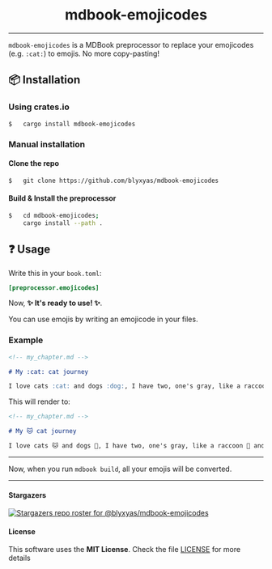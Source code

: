 <h1 align="center">mdbook-emojicodes</h1>

---

`mdbook-emojicodes` is a MDBook preprocessor to replace your emojicodes (e.g. `:cat:`) to emojis. No more copy-pasting!

## 📦 Installation

### Using crates.io

```
$	cargo install mdbook-emojicodes
```

### Manual installation

#### Clone the repo

```
$	git clone https://github.com/blyxyas/mdbook-emojicodes
```

#### Build & Install the preprocessor

```bash
$	cd mdbook-emojicodes;
	cargo install --path .
```

## :question: Usage

Write this in your `book.toml`:

```toml
[preprocessor.emojicodes]
```

Now, **✨ It's ready to use! ✨**.

You can use emojis by writing an emojicode in your files.

### Example

```md
<!-- my_chapter.md -->

# My :cat: cat journey

I love cats :cat: and dogs :dog:, I have two, one's gray, like a raccoon :raccoon:, and the other one is black, like the night :night_with_stars:.
```

This will render to:

```md
<!-- my_chapter.md -->

# My 🐱 cat journey

I love cats 🐱 and dogs 🐶, I have two, one's gray, like a raccoon 🦝 and the other one is black, like the night 🌃
```

---

Now, when you run `mdbook build`, all your emojis will be converted.

---

#### Stargazers

[![Stargazers repo roster for @blyxyas/mdbook-emojicodes](https://reporoster.com/stars/blyxyas/mdbook-emojicodes)](https://github.com/blyxyas/mdbook-emojicodes/stargazers)

#### License

This software uses the **MIT License**. Check the file [LICENSE](https://github.com/blyxyas/mdbook-emojicodes/blob/master/LICENSE) for more details

